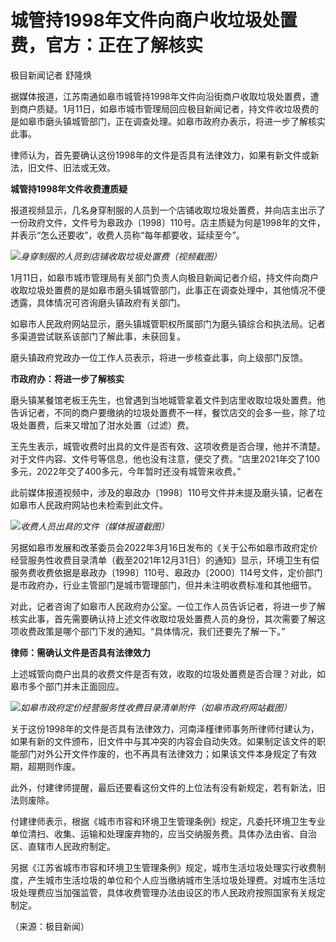 # 城管持1998年文件向商户收垃圾处置费，官方：正在了解核实

极目新闻记者 舒隆焕

据媒体报道，江苏南通如皋市城管持1998年文件向沿街商户收取垃圾处置费，遭到商户质疑。1月11日，如皋市城市管理局回应极目新闻记者，持文件收垃圾费的是如皋市磨头镇城管部门，正在调查处理。如皋市政府办表示，将进一步了解核实此事。

律师认为，首先要确认这份1998年的文件是否具有法律效力，如果有新文件或新法，旧文件、旧法或无效。

**城管持1998年文件收费遭质疑**

报道视频显示，几名身穿制服的人员到一个店铺收取垃圾处置费，并向店主出示了一份政府文件，文件号为皋政办〔1998〕110号。店主质疑为何是1998年的文件，并表示“怎么还要收”，收费人员称“每年都要收，延续至今”。

![](https://inews.gtimg.com/newsapp_bt/0/15605357051/1000)_身穿制服的人员到店铺收取垃圾处置费（视频截图）_

1月11日，如皋市城市管理局有关部门负责人向极目新闻记者介绍，持文件向商户收取垃圾处置费的是如皋市磨头镇城管部门，此事正在调查处理中，其他情况不便透露，具体情况可咨询磨头镇政府有关部门。

如皋市人民政府网站显示，磨头镇城管职权所属部门为磨头镇综合和执法局。记者多渠道尝试联系该部门了解此事，未获回复。

磨头镇政府党政办一位工作人员表示，将进一步核查此事，向上级部门反馈。

**市政府办：将进一步了解核实**

磨头镇某餐馆老板王先生，也曾遇到当地城管拿着文件到店里收取垃圾处置费。他告诉记者，不同的商户要缴纳的垃圾处置费不一样，餐饮店交的会多一些，除了垃圾处置费，后来又增加了泔水处置（过滤）费。

王先生表示，城管收费时出具的文件是否有效、这项收费是否合理，他并不清楚。对于文件内容、文件号等信息，他也没有注意，便交了费。“店里2021年交了100多元，2022年交了400多元，今年暂时还没有城管来收费。”

此前媒体报道视频中，涉及的皋政办〔1998〕110号文件并未提及磨头镇，记者在如皋市人民政府网站也未检索到此文件。

![](https://inews.gtimg.com/newsapp_bt/0/15605357057/1000)_收费人员出具的文件（媒体报道截图）_

另据如皋市发展和改革委员会2022年3月16日发布的《关于公布如皋市政府定价经营服务性收费目录清单（截至2021年12月31日）的通知》显示，环境卫生有偿服务费收费依据是皋政办〔1998〕110号、皋政办〔2000〕114号文件，定价部门是市政府办，行业主管部门是城市管理部门，但并未注明收费标准和其他细节。

对此，记者咨询了如皋市人民政府办公室。一位工作人员告诉记者，将进一步了解核实此事，首先需要确认持上述文件收取垃圾处置费人员的身份，其次需要了解这项收费政策是哪个部门下发的通知。“具体情况，我们还要先了解一下。”

**律师：需确认文件是否具有法律效力**

上述城管向商户出具的收费文件是否有效，收取的垃圾处置费是否合理？对此，如皋市多个部门并未正面回应。

![](https://inews.gtimg.com/newsapp_bt/0/15605357064/1000)_如皋市政府定价经营服务性收费目录清单附件（如皋市政府网站截图）_

关于这份1998年的文件是否具有法律效力，河南泽槿律师事务所律师付建认为，如果有新的文件颁布，旧文件中与其冲突的内容会自动失效。如果制定该文件的职能部门对外公开文件作废的，也不再具有法律效力；如果该文件本身规定了有效期，超期则作废。

此外，付建律师提醒，最后还要看这份文件的上位法有没有新规定，若有新法，旧法则废除。

付建律师表示，根据《城市市容和环境卫生管理条例》规定，凡委托环境卫生专业单位清扫、收集、运输和处理废弃物的，应当交纳服务费。具体办法由省、自治区、直辖市人民政府制定。

另据《江苏省城市市容和环境卫生管理条例》规定，城市生活垃圾处理实行收费制度，产生城市生活垃圾的单位和个人应当缴纳城市生活垃圾处理费。对城市生活垃圾处理费应当加强监管，具体收费管理办法由设区的市人民政府按照国家有关规定制定。

（来源：极目新闻）

